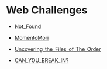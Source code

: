# Web Challenges

- [Not_Found](./Not_Found/)

- [MomentoMori](./MomentoMori)

- [Uncovering_the_Files_of_The_Order](./Uncovering_the_Files_of_The_Order/)

- [CAN_YOU_BREAK_IN?](./CAN_YOU_BREAK_IN/)

